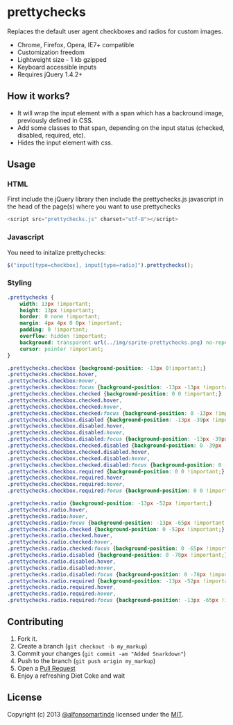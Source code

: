prettychecks
============

Replaces the default user agent checkboxes and radios for custom images.

* Chrome, Firefox, Opera, IE7+ compatible
* Customization freedom
* Lightweight size - 1 kb gzipped
* Keyboard accessible inputs
* Requires jQuery 1.4.2+

How it works?
-------------

* It will wrap the input element with a span which has a backround image, previously defined in CSS.
* Add some classes to that span, depending on the input status (checked, disabled, required, etc).
* Hides the input element with css.

Usage
-----

### HTML

First include the jQuery library then include the prettychecks.js javascript in the head of the page(s) where you want to use prettychecks

```javascript
<script src="prettychecks.js" charset="utf-8"></script>
```

### Javascript

You need to initalize prettychecks:

```javascript
$("input[type=checkbox], input[type=radio]").prettychecks();
```

### Styling

```css
.prettychecks {
    width: 13px !important;
    height: 13px !important;
    border: 0 none !important;
    margin: 4px 4px 0 0px !important;
    padding: 0 !important;
    overflow: hidden !important;
    background: transparent url(../img/sprite-prettychecks.png) no-repeat 0 0 !important;
    cursor: pointer !important;
}

.prettychecks.checkbox {background-position: -13px 0!important;}
.prettychecks.checkbox.hover,
.prettychecks.checkbox:hover,
.prettychecks.checkbox:focus {background-position: -13px -13px !important;}
.prettychecks.checkbox.checked {background-position: 0 0 !important;}
.prettychecks.checkbox.checked.hover,
.prettychecks.checkbox.checked:hover,
.prettychecks.checkbox.checked:focus {background-position: 0 -13px !important;}
.prettychecks.checkbox.disabled {background-position: -13px -39px !important;}
.prettychecks.checkbox.disabled.hover,
.prettychecks.checkbox.disabled:hover,
.prettychecks.checkbox.disabled:focus {background-position: -13px -39px !important;}
.prettychecks.checkbox.checked.disabled {background-position: 0 -39px !important;}
.prettychecks.checkbox.checked.disabled.hover,
.prettychecks.checkbox.checked.disabled:hover,
.prettychecks.checkbox.checked.disabled:focus {background-position: 0 -39px !important;}
.prettychecks.checkbox.required {background-position: 0 0 !important;}
.prettychecks.checkbox.required.hover,
.prettychecks.checkbox.required:hover,
.prettychecks.checkbox.required:focus {background-position: 0 0 !important;}

.prettychecks.radio {background-position: -13px -52px !important;}
.prettychecks.radio.hover,
.prettychecks.radio:hover,
.prettychecks.radio:focus {background-position: -13px -65px !important;}
.prettychecks.radio.checked {background-position: 0 -52px !important;}
.prettychecks.radio.checked.hover,
.prettychecks.radio.checked:hover,
.prettychecks.radio.checked:focus {background-position: 0 -65px !important;}
.prettychecks.radio.disabled {background-position: 0 -78px !important;}
.prettychecks.radio.disabled.hover,
.prettychecks.radio.disabled:hover,
.prettychecks.radio.disabled:focus {background-position: 0 -78px !important;}
.prettychecks.radio.required {background-position: -13px -52px !important;}
.prettychecks.radio.required.hover,
.prettychecks.radio.required:hover,
.prettychecks.radio.required:focus {background-position: -13px -65px !important;}
```

Contributing
------------

1. Fork it.
2. Create a branch (`git checkout -b my_markup`)
3. Commit your changes (`git commit -am "Added Snarkdown"`)
4. Push to the branch (`git push origin my_markup`)
5. Open a [Pull Request][1]
6. Enjoy a refreshing Diet Coke and wait

[1]: http://github.com/github/markup/pulls

License
-------

Copyright (c) 2013 [@alfonsomartinde](https://twitter.com/alfonsomartinde) licensed under the [MIT](http://opensource.org/licenses/MIT).
